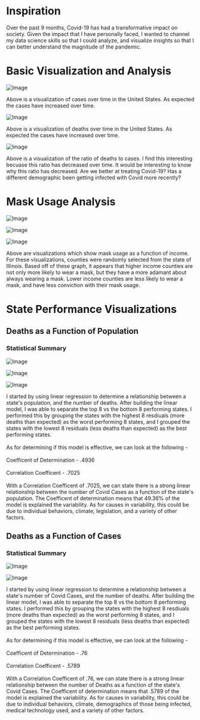 <h1>Inspiration</h1>
 
<p>Over the past 9 months, Covid-19 has had a transformative impact on society. Given the impact that I have personally faced, I wanted to channel my data science skills so that I could analyze, and visualize insights so that I can better understand the magnitude of the pandemic.</p>

<h1>Basic Visualization and Analysis</h1>
<p><img alt="Image" title="icon" src="https://github.com/AbhikMahakul/Covid-Analysis/blob/main/Images/Basic%20Trends/casesovertime.png" /></p>
 
<p> Above is a visualization of cases over time in the United States. As expected the cases have increased over time. </p>


<p><img alt="Image" title="icon" src="https://github.com/AbhikMahakul/Covid-Analysis/blob/main/Images/Basic%20Trends/deathsovertime.png" /></p>


<p> Above is a visualization of deaths over time in the United States. As expected the cases have increased over time. </p>


<p><img alt="Image" title="icon" src="https://github.com/AbhikMahakul/Covid-Analysis/blob/main/Images/Basic%20Trends/deathratio.png" /></p>

<p> Above is a visualization of the ratio of deaths to cases. I find this interesting becuase this ratio has decreased over time. It would be interesting to know why this ratio has decreased. Are we better at treating Covid-19? Has a different demographic been getting infected with Covid more recently? </p>

<h1>Mask Usage Analysis</h1>


<p><img alt="Image" title="icon" src="https://github.com/AbhikMahakul/Covid-Analysis/blob/main/Images/DeathsVsCases/Top8DeathsVsCases.png" /></p>


<p><img alt="Image" title="icon" src="https://github.com/AbhikMahakul/Covid-Analysis/blob/main/Images/DeathsVsCases/Top8DeathsVsCases.png" /></p>


<p><img alt="Image" title="icon" src="https://github.com/AbhikMahakul/Covid-Analysis/blob/main/Images/DeathsVsCases/Top8DeathsVsCases.png" /></p>

<p> Above are visualizations which show mask usage as a function of income. For these visualizations, counties were randomly selected from the state of Illinois. Based off of these graph, it appears that higher income counties are not only more likely to wear a mask, but they have a more adamant about always wearing a mask. Lower income counties are less likely to wear a mask, and have less conviction with their mask usage.  </p>


<h1>State Performance Visualizations</h1>

<h2>Deaths as a Function of Population</h2> 

<h3> Statistical Summary</h3>
<p><img alt="Image" title="icon" src="https://github.com/AbhikMahakul/Covid-Analysis/blob/main/Images/Mask%20Usage/DeathVsPopulationStats.png" /></p>

<p><img alt="Image" title="icon" src="https://github.com/AbhikMahakul/Covid-Analysis/blob/main/Images/DeathsVsPopulations/Top8.png" /></p>

<p><img alt="Image" title="icon" src="https://github.com/AbhikMahakul/Covid-Analysis/blob/main/Images/DeathsVsPopulations/Bottom8.png" /></p>

<p> I started by using linear regression to determine a relationship between a state's population, and the number of deaths. After building the linear model, I was able to separate the top 8 vs the bottom 8 performing states. I performed this by grouping the states with the highest 8 resdiuals (more deaths than expected) as the worst performing 8 states, and I grouped the states with the lowest 8 residuals (less deaths than expected) as the best performing states. 
<br> 
<br>
As for determining if this model is effective, we can look at the following -
<br>
<br>
Coefficent of Determination - .4936
<br>
<br>
Correlation Coefficent - .7025 
<br>
<br>
With a Correlation Coefficent of .7025, we can state there is a strong linear relationship between the number of Covid Cases as a function of the state's population. The Coefficent of determination means that 49.36% of the model is explained the variability. As for causes in variability, this could be due to individual behaviors, climate, legislation, and a variety of other factors.  </p>

<h2> Deaths as a Function of Cases </h2>

<h3> Statistical Summary</h3>
<p><img alt="Image" title="icon" src="https://github.com/AbhikMahakul/Covid-Analysis/blob/main/Images/DeathsVsCases/DeathsVsCasesStats.png" /></p>

<p><img alt="Image" title="icon" src="https://github.com/AbhikMahakul/Covid-Analysis/blob/main/Images/DeathsVsCases/Bottom8DeathsVsCases.png /></p>

<p><img alt="Image" title="icon" src="https://github.com/AbhikMahakul/Covid-Analysis/blob/main/Images/DeathsVsCases/Top8DeathsVsCases.png" /></p>

<p> I started by using linear regression to determine a relationship between a state's number of Covid Cases, and the number of deaths. After building the linear model, I was able to separate the top 8 vs the bottom 8 performing states. I performed this by grouping the states with the highest 8 resdiuals (more deaths than expected) as the worst performing 8 states, and I grouped the states with the lowest 8 residuals (less deaths than expected) as the best performing states. 
<br> 
<br>
As for determining if this model is effective, we can look at the following -
<br>
<br>
Coefficent of Determination - .76
<br>
<br>
Correlation Coefficent - .5789
<br>
<br>
With a Correlation Coefficent of .76, we can state there is a strong linear relationship between the number of Deaths as a function of the state's Covid Cases. The Coefficent of determination means that .5789 of the model is explained the variability. As for causes in variability, this could be due to individual behaviors, climate, demographics of those being infected, medical technology used, and a variety of other factors.  </p>
